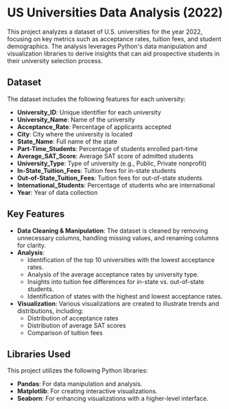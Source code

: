 # US Universities Data Analysis (2022)

This project analyzes a dataset of U.S. universities for the year 2022, focusing on key metrics such as acceptance rates, tuition fees, and student demographics. The analysis leverages Python's data manipulation and visualization libraries to derive insights that can aid prospective students in their university selection process.

## Dataset

The dataset includes the following features for each university:

- **University_ID**: Unique identifier for each university
- **University_Name**: Name of the university
- **Acceptance_Rate**: Percentage of applicants accepted
- **City**: City where the university is located
- **State_Name**: Full name of the state
- **Part-Time_Students**: Percentage of students enrolled part-time
- **Average_SAT_Score**: Average SAT score of admitted students
- **University_Type**: Type of university (e.g., Public, Private nonprofit)
- **In-State_Tuition_Fees**: Tuition fees for in-state students
- **Out-of-State_Tuition_Fees**: Tuition fees for out-of-state students
- **International_Students**: Percentage of students who are international
- **Year**: Year of data collection

## Key Features

- **Data Cleaning & Manipulation**: The dataset is cleaned by removing unnecessary columns, handling missing values, and renaming columns for clarity.
- **Analysis**: 
  - Identification of the top 10 universities with the lowest acceptance rates.
  - Analysis of the average acceptance rates by university type.
  - Insights into tuition fee differences for in-state vs. out-of-state students.
  - Identification of states with the highest and lowest acceptance rates.
- **Visualization**: Various visualizations are created to illustrate trends and distributions, including:
  - Distribution of acceptance rates
  - Distribution of average SAT scores
  - Comparison of tuition fees

## Libraries Used

This project utilizes the following Python libraries:

- **Pandas**: For data manipulation and analysis.
- **Matplotlib**: For creating interactive visualizations.
- **Seaborn**: For enhancing visualizations with a higher-level interface.


